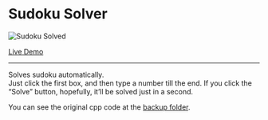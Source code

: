 # Sudoku Solver

![Sudoku Solved](https://blog.kakaocdn.net/dn/cmFH8e/btqUGT6rcEq/ckJyixQaj6bfBSNxiRoSh0/img.png)

[Live Demo](https://marshall-ku.com/sudo-ku/)

---

Solves sudoku automatically.\
Just click the first box, and then type a number till the end. If you click the “Solve” button, hopefully, it’ll be solved just in a second.

You can see the original cpp code at the [backup folder](https://github.com/marshall-ku/Sudoku-Solver/blob/master/src/backup/sudokuSolver.cpp).
